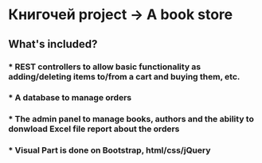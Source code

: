 # Книгочей project -> A book store #
## What's included?
### * REST controllers to allow basic functionality as adding/deleting items to/from a cart and buying them, etc. ###
### * A database to manage orders ###
### * The admin panel to manage books, authors and the ability to donwload Excel file report about the orders ###
### * Visual Part is done on Bootstrap, html/css/jQuery ###
